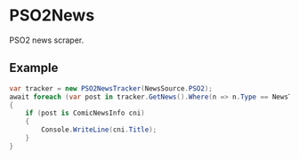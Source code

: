 # PSO2News
PSO2 news scraper.

## Example
```csharp
var tracker = new PSO2NewsTracker(NewsSource.PSO2);
await foreach (var post in tracker.GetNews().Where(n => n.Type == NewsType.Notice))
{
    if (post is ComicNewsInfo cni)
    {
        Console.WriteLine(cni.Title);
    }
}
```
